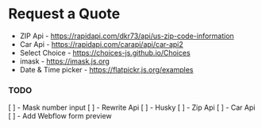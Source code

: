 # Request a Quote

- ZIP Api - https://rapidapi.com/dkr73/api/us-zip-code-information
- Car Api - https://rapidapi.com/carapi/api/car-api2
- Select Choice - https://choices-js.github.io/Choices
- imask - https://imask.js.org
- Date & Time picker - https://flatpickr.js.org/examples

### TODO
[ ] - Mask number input
[ ] - Rewrite Api
[ ] - Husky
[ ] - Zip Api
[ ] - Car Api
[ ] - Add Webflow form preview